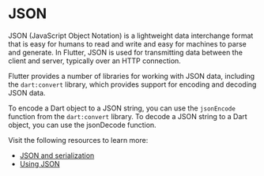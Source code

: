 # JSON

JSON (JavaScript Object Notation) is a lightweight data interchange format that is easy for humans to read and write and easy for machines to parse and generate. In Flutter, JSON is used for transmitting data between the client and server, typically over an HTTP connection.

Flutter provides a number of libraries for working with JSON data, including the `dart:convert` library, which provides support for encoding and decoding JSON data.

To encode a Dart object to a JSON string, you can use the `jsonEncode` function from the `dart:convert` library. To decode a JSON string to a Dart object, you can use the jsonDecode function.

Visit the following resources to learn more:

- [JSON and serialization](https://docs.flutter.dev/development/data-and-backend/json)
- [Using JSON](https://dart.dev/guides/json)
